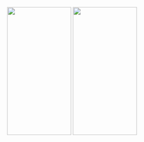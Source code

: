 
<img src="https://user-images.githubusercontent.com/50921547/188314064-7ee4f39d-1b50-4c47-8cf1-f9ca7e26dab6.png" alt="" width="150" height="300">
<img src="https://user-images.githubusercontent.com/50921547/188314070-1a9dbf5d-5bd3-438e-858c-e897b2fcac91.png" alt="" width="150" height="300">
